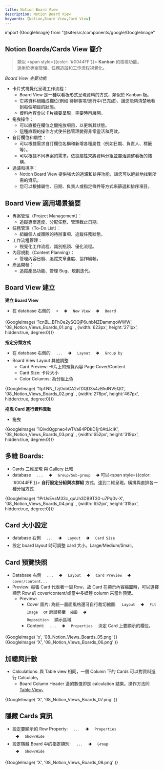 ```yaml
---
title: Notion Board View 
description: Notion Board View
keywords: [Notion,Board View,Card View]
---
```

import {GoogleImage} from "@site/src/components/google/GoogleImage"

## Notion Boards/Cards View 簡介
> 類似 <span style={{color: '#0044FF'}}> __Kanban__ </span> 的檢視功能。  
> 適用於專案管理、任務追蹤和工作流程視覺化。  

_Board View 主要功能_
* 卡片式視覺化呈現工作流程：
    * Board View 是一種以看板形式呈現資料的方式，類似於 Kanban 板。
    * 它將資料組織成欄位(例如 待辦事項/進行中/已完成)，讓您能夠清楚地看到每個項目的狀態。
    * 資料內容會以卡片摘要呈現，需要時再展開。
* 拖曳操作：
    * 可以直接在欄位之間拖放項目，以更新其狀態。
    * 這種直觀的操作方式使任務管理變得非常靈活和高效。
* 自訂欄位和屬性：
    * 可以根據需求自訂欄位名稱和新增各種屬性（例如日期、負責人、標籤等）。
    * 可以根據不同專案的需求，依據屬性來將資料分組並靈活調整看板的結構。
* 過濾和排序：
    * Notion Board View 提供強大的過濾和排序功能，讓您可以輕鬆地找到所需的資訊。
    * 您可以根據屬性、日期、負責人或指定條件等方式來篩選和排序項目。

## Board View 適用場景摘要
* 專案管理（Project Management）：
    * 追蹤專案進度、分配任務、管理截止日期。
* 任務管理（To-Do List）：
    * 組織個人或團隊的待辦事項、追蹤任務狀態。
* 工作流程管理：
    * 視覺化工作流程、識別瓶頸、優化流程。
* 內容規劃（Content Planning）：
    * 管理內容日曆、追蹤文章進度、協作編輯。
* 產品開發：
    * 追蹤產品功能、管理 Bug、規劃迭代。

## Board View 建立

__建立 Board View__
* 在 database 右側的 <code>&nbsp; + &nbsp;</code> 🢂 <code>&nbsp; New View &nbsp;</code> 🢂 <code>&nbsp; Board &nbsp;</code>
<div>
 {GoogleImage( '1cnBL_BFhOe2ySQQjP6uhbNZDammqoWWW',  '08_Notion_Views_Boards_01.png' , {width:'623px', height:'271px', hidden:true, degree:0})}
</div>

__指定分類方式__
* 在 database 右側的 <code>&nbsp; ... &nbsp;</code> 🢂 <code>&nbsp; Layout &nbsp;</code> 🢂 <code>&nbsp; Group by &nbsp;</code> 
* Board View Layout 其他調整
    * Card Preview: 卡片上的預覽內容 Page Cover/Content 
    * Card Size: 卡片大小 
    * Color Columns: 為分組上色 
    
<div>
 {GoogleImage( '1tpTNN_Tzj0obCA2vfDQD3s4zB5dNVEQG',  '08_Notion_Views_Boards_02.png' , {width:'278px', height:'467px', hidden:true, degree:0})}
</div>

    
__拖曳 Card 進行資料異動__
* 拖曳
<div>
 {GoogleImage( '1QlvdQgpneo4wTVa84PDkD1jr0AtLiclK',  '08_Notion_Views_Boards_03.png' , {width:'652px', height:'319px', hidden:true, degree:0})}
</div>


## 多維 Boards: 
* Cards 二維呈現 與 [Gallery](./Notion_View_Gallery) 比較 <span id="Border_View"> </span>
* database <code>&nbsp; ... &nbsp;</code> 🢂 <code>&nbsp; Group/Sub-group &nbsp;</code> 🢂 可以<span style={{color: '#0044FF'}}> **自行設定分組與次群組** </span>方式，達到二維呈現。橫排與直排各一種分組方式

<div>
 {GoogleImage( '1PrUsEvsM33c_quUh3DB9T30-u7Pq0v-X',  '08_Notion_Views_Boards_04.png' , {width:'652px', height:'315px', hidden:true, degree:0})}
</div>

## Card 大小設定
* database 右側 <code>&nbsp; ... &nbsp;</code> 🢂 <code>&nbsp; Layout &nbsp;</code> 🢂 <code>&nbsp; Card Size &nbsp;</code> 
* 設定 board layout 時可調整 card 大小。Large/Medium/Small。

## Card 預覽快照    
* Database 右側 <code>&nbsp; ... &nbsp;</code> 🢂 <code>&nbsp; Layout &nbsp;</code> 🢂 <code>&nbsp; Card Preview &nbsp;</code> 🢂 <code>&nbsp; cover/content... &nbsp;</code> 
* Preview: 每張 Card 代表著一個 Row，故 Card 在顯示內容縮圖時，可以選擇顯示 Row 的 cover/content/或當中多媒體 column 來當作預覽。
    * Preview: 
        * Cover 圖片: 為統一畫面風格還可自行裁切縮圖: <code>&nbsp; Layout &nbsp;</code> 🢂 <code>&nbsp; Fit Image &nbsp;</code> or 滑鼠移至<code>&nbsp; 縮圖 &nbsp;</code> 🢂 <code>&nbsp; Reposition &nbsp;</code> 顯示區域
        * Content: <code>&nbsp; ... &nbsp;</code> 🢂 <code>&nbsp; Properties &nbsp;</code> 決定 Card 上要顯示的欄位。
    
<div>
 {GoogleImage( 'x',  '08_Notion_Views_Boards_05.png' )}
</div>
    
<div>
 {GoogleImage( 'X',  '08_Notion_Views_Boards_06.png' )}
</div>


## 加總與計數    
* Calculations: 與 Table view 相同，一個 Column 下的 Cards 可以對資料進行 Calculate。 
    * Board Column Header 邊的數值即是 calculation 結果。操作方法同 [Table View](./Notion_Database#notion_database_rollup)。

<div>
 {GoogleImage( 'X',  '08_Notion_Views_Boards_07.png' )}
</div>


## 隱藏 Cards 資訊
* 設定要顯示的 Row Property: <code>&nbsp; ... &nbsp;</code> 🢂 <code>&nbsp; Properties &nbsp;</code> 🢂 <code>&nbsp; Show/Hide &nbsp;</code>
* 設定隱藏 Board 中的指定類別: <code>&nbsp; ... &nbsp;</code> 🢂 <code>&nbsp; Group &nbsp;</code> 🢂 <code>&nbsp; Show/Hide &nbsp;</code>
        
<div>
 {GoogleImage( 'X',  '08_Notion_Views_Boards_08.png' )}
</div>